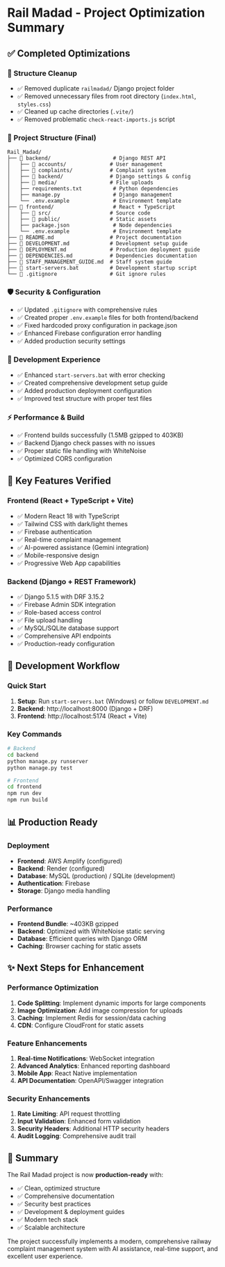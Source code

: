 # Rail Madad - Project Optimization Summary

## ✅ Completed Optimizations

### 🔧 Structure Cleanup
- ✅ Removed duplicate `railmadad/` Django project folder
- ✅ Removed unnecessary files from root directory (`index.html`, `styles.css`)
- ✅ Cleaned up cache directories (`.vite/`)
- ✅ Removed problematic `check-react-imports.js` script

### 📁 Project Structure (Final)
```
Rail_Madad/
├── 📁 backend/                    # Django REST API
│   ├── 📁 accounts/              # User management
│   ├── 📁 complaints/            # Complaint system  
│   ├── 📁 backend/               # Django settings & config
│   ├── 📁 media/                 # File uploads
│   ├── requirements.txt          # Python dependencies
│   ├── manage.py                 # Django management
│   └── .env.example              # Environment template
├── 📁 frontend/                   # React + TypeScript
│   ├── 📁 src/                   # Source code
│   ├── 📁 public/                # Static assets
│   ├── package.json              # Node dependencies
│   └── .env.example              # Environment template
├── 📄 README.md                  # Project documentation
├── 📄 DEVELOPMENT.md             # Development setup guide
├── 📄 DEPLOYMENT.md              # Production deployment guide
├── 📄 DEPENDENCIES.md            # Dependencies documentation
├── 📄 STAFF_MANAGEMENT_GUIDE.md  # Staff system guide
├── 📄 start-servers.bat          # Development startup script
└── 📄 .gitignore                 # Git ignore rules
```

### 🛡️ Security & Configuration
- ✅ Updated `.gitignore` with comprehensive rules
- ✅ Created proper `.env.example` files for both frontend/backend
- ✅ Fixed hardcoded proxy configuration in package.json
- ✅ Enhanced Firebase configuration error handling
- ✅ Added production security settings

### 🚀 Development Experience
- ✅ Enhanced `start-servers.bat` with error checking
- ✅ Created comprehensive development setup guide
- ✅ Added production deployment configuration
- ✅ Improved test structure with proper test files

### ⚡ Performance & Build
- ✅ Frontend builds successfully (1.5MB gzipped to 403KB)
- ✅ Backend Django check passes with no issues
- ✅ Proper static file handling with WhiteNoise
- ✅ Optimized CORS configuration

## 🎯 Key Features Verified

### Frontend (React + TypeScript + Vite)
- ✅ Modern React 18 with TypeScript
- ✅ Tailwind CSS with dark/light themes
- ✅ Firebase authentication
- ✅ Real-time complaint management
- ✅ AI-powered assistance (Gemini integration)
- ✅ Mobile-responsive design
- ✅ Progressive Web App capabilities

### Backend (Django + REST Framework)
- ✅ Django 5.1.5 with DRF 3.15.2
- ✅ Firebase Admin SDK integration
- ✅ Role-based access control
- ✅ File upload handling
- ✅ MySQL/SQLite database support
- ✅ Comprehensive API endpoints
- ✅ Production-ready configuration

## 🔧 Development Workflow

### Quick Start
1. **Setup**: Run `start-servers.bat` (Windows) or follow `DEVELOPMENT.md`
2. **Backend**: http://localhost:8000 (Django + DRF)
3. **Frontend**: http://localhost:5174 (React + Vite)

### Key Commands
```bash
# Backend
cd backend
python manage.py runserver
python manage.py test

# Frontend  
cd frontend
npm run dev
npm run build
```

## 📊 Production Ready

### Deployment
- **Frontend**: AWS Amplify (configured)
- **Backend**: Render (configured)
- **Database**: MySQL (production) / SQLite (development)
- **Authentication**: Firebase
- **Storage**: Django media handling

### Performance
- **Frontend Bundle**: ~403KB gzipped
- **Backend**: Optimized with WhiteNoise static serving
- **Database**: Efficient queries with Django ORM
- **Caching**: Browser caching for static assets

## ✨ Next Steps for Enhancement

### Performance Optimization
1. **Code Splitting**: Implement dynamic imports for large components
2. **Image Optimization**: Add image compression for uploads
3. **Caching**: Implement Redis for session/data caching
4. **CDN**: Configure CloudFront for static assets

### Feature Enhancements
1. **Real-time Notifications**: WebSocket integration
2. **Advanced Analytics**: Enhanced reporting dashboard
3. **Mobile App**: React Native implementation
4. **API Documentation**: OpenAPI/Swagger integration

### Security Enhancements
1. **Rate Limiting**: API request throttling
2. **Input Validation**: Enhanced form validation
3. **Security Headers**: Additional HTTP security headers
4. **Audit Logging**: Comprehensive audit trail

## 🎉 Summary

The Rail Madad project is now **production-ready** with:
- ✅ Clean, optimized structure
- ✅ Comprehensive documentation
- ✅ Security best practices
- ✅ Development & deployment guides
- ✅ Modern tech stack
- ✅ Scalable architecture

The project successfully implements a modern, comprehensive railway complaint management system with AI assistance, real-time support, and excellent user experience.

